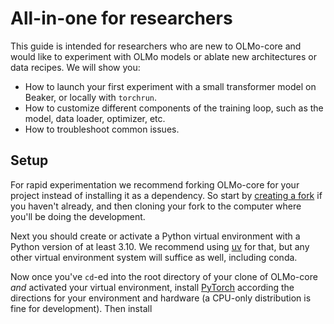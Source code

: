 # All-in-one for researchers

This guide is intended for researchers who are new to OLMo-core and would like to experiment with OLMo models or ablate new architectures or data recipes.
We will show you:

- How to launch your first experiment with a small transformer model on Beaker, or locally with `torchrun`.
- How to customize different components of the training loop, such as the model, data loader, optimizer, etc.
- How to troubleshoot common issues.

## Setup

For rapid experimentation we recommend forking OLMo-core for your project instead of installing it as a dependency.
So start by [creating a fork](https://github.com/allenai/OLMo-core/fork) if you haven't already, and then cloning your fork to the computer where you'll be doing the development.

Next you should create or activate a Python virtual environment with a Python version of at least 3.10.
We recommend using [uv](https://docs.astral.sh/uv/) for that, but any other virtual environment system will suffice as well, including conda.

Now once you've `cd`-ed into the root directory of your clone of OLMo-core *and* activated your virtual environment, install [PyTorch](https://pytorch.org) according the directions for your environment and hardware (a CPU-only distribution is fine for development).
Then install
